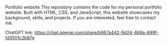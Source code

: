 Portfolio website
This repository contains the code for my personal portfolio website. Built with HTML, CSS, and JavaScript, this website showcases my background, skills, and projects. If you are interested, feel free to contact me.

ChatGPT link: https://chat.openai.com/share/b967a442-9d24-468a-899f-fd3501c2b87e

